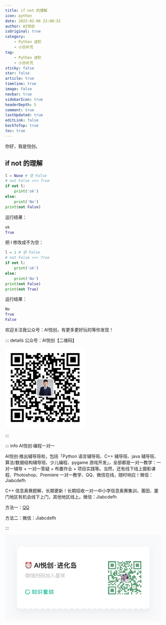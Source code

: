```yaml
---
title: if not 的理解
icon: python
date: 2023-02-06 22:00:52
author: AI悦创
isOriginal: true
category: 
    - Python 进阶
    - 小白补充
tag:
    - Python 进阶
    - 小白补充
sticky: false
star: false
article: true
timeline: true
image: false
navbar: true
sidebarIcon: true
headerDepth: 5
comment: true
lastUpdated: true
editLink: false
backToTop: true
toc: true
---
```


你好，我是悦创。

## if not 的理解

```python
l = None # 空 False
# not False >>> True
if not l:
    print('ok')
else:
    print('No')
print(not False)
```

运行结果：

```python
ok
True
```

把 l 修改成不为空：

```python
l = 1 # 空 False
# not False >>> True
if not l:
    print('ok')
else:
    print('No')
print(not False)
print(not True)
```

运行结果：

```python
No
True
False
```

欢迎关注我公众号：AI悦创，有更多更好玩的等你发现！

::: details 公众号：AI悦创【二维码】

![](/gzh.jpg)

:::

::: info AI悦创·编程一对一

AI悦创·推出辅导班啦，包括「Python 语言辅导班、C++ 辅导班、java 辅导班、算法/数据结构辅导班、少儿编程、pygame 游戏开发」，全部都是一对一教学：一对一辅导 + 一对一答疑 + 布置作业 + 项目实践等。当然，还有线下线上摄影课程、Photoshop、Premiere 一对一教学、QQ、微信在线，随时响应！微信：Jiabcdefh

C++ 信息奥赛题解，长期更新！长期招收一对一中小学信息奥赛集训，莆田、厦门地区有机会线下上门，其他地区线上。微信：Jiabcdefh

方法一：[QQ](http://wpa.qq.com/msgrd?v=3&uin=1432803776&site=qq&menu=yes)

方法二：微信：Jiabcdefh

:::

![](/zsxq.jpg)













